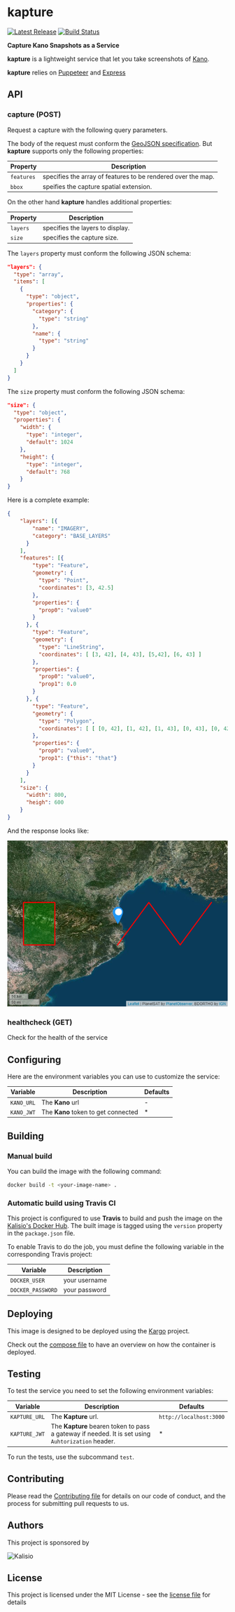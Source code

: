 # kapture

[![Latest Release](https://img.shields.io/github/v/tag/kalisio/kapture?sort=semver&label=latest)](https://github.com/kalisio/kapture/releases)
[![Build Status](https://app.travis-ci.com/kalisio/kapture.svg?branch=master)](https://app.travis-ci.com/kalisio/kapture)

**Capture Kano Snapshots as a Service**

**kapture** is a lightweight service that let you take screenshots of [Kano](https://kalisio.github.io/kano/). 

**kapture** relies on [Puppeteer](https://github.com/puppeteer/puppeteer) and [Express](https://expressjs.com/fr/)

## API

### capture (POST)

Request a capture with the following query parameters.

The body of the request must conform the [GeoJSON specification](https://datatracker.ietf.org/doc/html/rfc7946). But **kapture** supports only the following properties:

| Property | Description |
| --- | --- |
| `features` | specifies the array of features to be rendered over the map. |
| `bbox` | speifies the capture spatial extension. |

On the other hand **kapture** handles additional properties:

| Property | Description |
| --- | --- |
| `layers` | specifies the layers to display. | 
| `size` | specifies the capture size. | 

The `layers` property must conform the following JSON schema: 

```json
"layers": {
  "type": "array",
  "items": [
    {
      "type": "object",
      "properties": {
        "category": {
          "type": "string"
        },
        "name": {
          "type": "string"
        }
      }
    }
  ]
}
```

The `size` property must conform the following JSON schema: 

```json
"size": {
  "type": "object",
  "properties": {
    "width": {
      "type": "integer",
      "default": 1024
    },
    "height": {
      "type": "integer",
      "default": 768
    }
}
```

Here is a complete example:

```json
{
    "layers": [{
        "name": "IMAGERY",
        "category": "BASE_LAYERS"
      }
    ],
    "features": [{ 
        "type": "Feature",
        "geometry": {
          "type": "Point", 
          "coordinates": [3, 42.5]
        },
        "properties": { 
          "prop0": "value0" 
        }
      }, { 
        "type": "Feature",
        "geometry": {
          "type": "LineString",
          "coordinates": [ [3, 42], [4, 43], [5,42], [6, 43] ]
        },
        "properties": {
          "prop0": "value0",
          "prop1": 0.0
        }
      }, { 
        "type": "Feature",
        "geometry": {
          "type": "Polygon",
          "coordinates": [ [ [0, 42], [1, 42], [1, 43], [0, 43], [0, 42] ] ]
        },
        "properties": {
          "prop0": "value0",
          "prop1": {"this": "that"}
        }
      }
    ],
    "size": {
      "width": 800,
      "heigh": 600
    }
}
```

And the response looks like:

![response](./assets/response.png)

### healthcheck (GET)

Check for the health of the service

## Configuring

Here are the environment variables you can use to customize the service:

| Variable  | Description | Defaults |
|-----------| ------------| ------------|
| `KANO_URL` | The **Kano** url | - |
| `KANO_JWT` | The **Kano** token to get connected | * |

## Building

### Manual build 

You can build the image with the following command:

```bash
docker build -t <your-image-name> .
```

### Automatic build using Travis CI

This project is configured to use **Travis** to build and push the image on the [Kalisio's Docker Hub](https://hub.docker.com/u/kalisio/).
The built image is tagged using the `version` property in the `package.json` file.

To enable Travis to do the job, you must define the following variable in the corresponding Travis project:

| Variable  | Description |
|-----------| ------------|
| `DOCKER_USER` | your username |
| `DOCKER_PASSWORD` | your password |

## Deploying

This image is designed to be deployed using the [Kargo](https://kalisio.github.io/kargo/) project.

Check out the [compose file](https://github.com/kalisio/kargo/blob/master/deploy/kontrol.yml) to have an overview on how the container is deployed.

## Testing

To test the service you need to set the following environment variables:

| Variable  | Description | Defaults |
|-----------| ------------| ------------|
| `KAPTURE_URL` | The **Kapture** url. | `http://localhost:3000` |
| `KAPTURE_JWT` | The **Kapture** bearen token to pass a gateway if needed. It is set using `Auhtorization` header. | * |

To run the tests, use the subcommand `test`.

## Contributing

Please read the [Contributing file](./.github/CONTRIBUTING.md) for details on our code of conduct, and the process for submitting pull requests to us.

## Authors

This project is sponsored by 

![Kalisio](https://s3.eu-central-1.amazonaws.com/kalisioscope/kalisio/kalisio-logo-black-256x84.png)

## License

This project is licensed under the MIT License - see the [license file](./LICENSE.md) for details